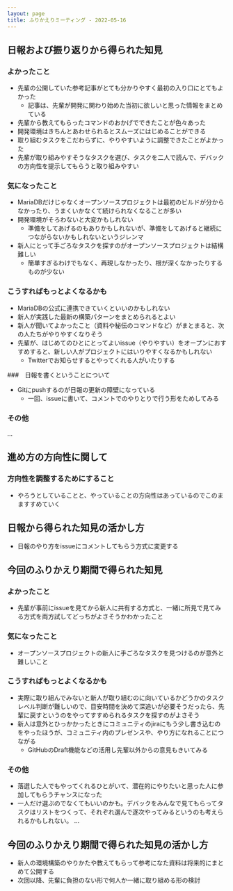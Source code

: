 ```yaml
---
layout: page
title: ふりかえりミーティング - 2022-05-16
---
```


## 日報および振り返りから得られた知見

### よかったこと
* 先輩の公開していた参考記事がとても分かりやすく最初の入り口にとてもよかった
  * 記事は、先輩が開発に関わり始めた当初に欲しいと思った情報をまとめている
* 先輩から教えてもらったコマンドのおかげでできたことが色々あった
* 開発環境はきちんとあわせられるとスムーズにはじめることができる
* 取り組むタスクをこだわらずに、やりやすいように調整できたことがよかった
* 先輩が取り組みやすそうなタスクを選び、タスクを二人で読んで、デバックの方向性を提示してもらうと取り組みやすい

### 気になったこと
* MariaDBだけじゃなくオープンソースプロジェクトは最初のビルドが分からなかったり、うまくいかなくて続けられなくなることが多い
* 開発環境がそろわないと大変かもしれない
  * 準備をしてあげるのもありかもしれないが、準備をしてあげると継続につながらないかもしれないというジレンマ
* 新人にとって手ごろなタスクを探すのがオープンソースプロジェクトは結構難しい
  * 簡単すぎるわけでもなく、再現しなかったり、根が深くなかったりするものが少ない

### こうすればもっとよくなるかも
* MariaDBの公式に連携できていくといいのかもしれない
* 新人が実践した最新の構築パターンをまとめられるとよい
* 新人が聞いてよかったこと（資料や秘伝のコマンドなど）がまとまると、次の人たちがやりやすくなりそう
* 先輩が、はじめてのひとにとってよいissue（やりやすい）をオープンにおすすめすると、新しい人がプロジェクトにはいりやすくなるかもしれない
  * Twitterでお知らせするとやってくれる人がいたりする

###　日報を書くということについて
* Gitにpushするのが日報の更新の障壁になっている
  * 一回、issueに書いて、コメントでのやりとりで行う形をためしてみる


### その他


...

## 進め方の方向性に関して

### 方向性を調整するためにすること
* やろうとしていることと、やっていることの方向性はあっているのでこのまますすめていく

## 日報から得られた知見の活かし方
* 日報のやり方をissueにコメントしてもらう方式に変更する

## 今回のふりかえり期間で得られた知見

### よかったこと
* 先輩が事前にissueを見てから新人に共有する方式と、一緒に所見で見てみる方式を両方試してどっちがよさそうかわかったこと

### 気になったこと
* オープンソースプロジェクトの新人に手ごろなタスクを見つけるのが意外と難しいこと

### こうすればもっとよくなるかも
* 実際に取り組んでみないと新人が取り組むのに向いているかどうかのタスクレベル判断が難しいので、目安時間を決めて深追いが必要そうだったら、先輩に戻すというのをやってすすめられるタスクを探すのがよさそう
* 新人は意外とひっかかったときにコミュニティのjiraにもう少し書き込むのをやったほうが、コミュニティ内のプレゼンスや、やり方になれることにつながる
  * GitHubのDraft機能などの活用し先輩以外からの意見もきいてみる
  

### その他
* 落選した人でもやってくれるひとがいて、潜在的にやりたいと思った人に参加してもらうチャンスになった
* 一人だけ選ぶのでなくてもいいのかも。デバックをみんなで見てもらってタスクはリストをつくって、それぞれ選んで逐次やってみるというのも考えられるかもしれない。
...


## 今回のふりかえり期間で得られた知見の活かし方
* 新人の環境構築のやりかたや教えてもらって参考になた資料は将来的にまとめて公開する
* 次回以降、先輩に負担のない形で何人か一緒に取り組める形の検討

